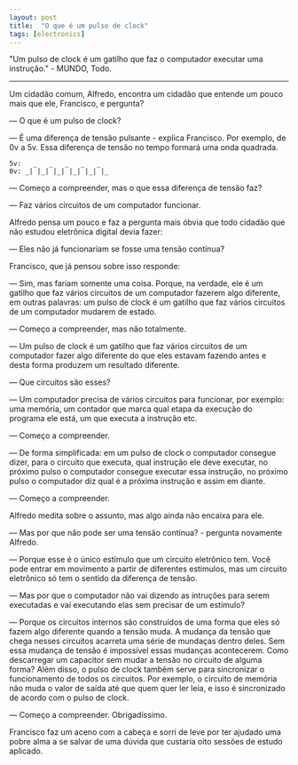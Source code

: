 ```yaml
---
layout: post
title:  "O que é um pulso de clock"
tags: [electronics]
---
```


"Um pulso de clock é um gatilho que faz o computador executar uma instrução." - MUNDO, Todo.

<hr>

Um cidadão comum, Alfredo, encontra um cidadão que entende um pouco mais que ele, Francisco, e pergunta?

— O que é um pulso de clock?

— É uma diferença de tensão pulsante - explica Francisco. Por exemplo, de 0v a 5v. Essa diferença de tensão no tempo formará uma onda quadrada.

```
5v:   _   _   _   _   _
0v: _| |_| |_| |_| |_| |_
```

— Começo a compreender, mas o que essa diferença de tensão faz?

— Faz vários circuitos de um computador funcionar.

Alfredo pensa um pouco e faz a pergunta mais óbvia que todo cidadão que não estudou eletrônica digital devia fazer:

— Eles não já funcionariam se fosse uma tensão contínua?

Francisco, que já pensou sobre isso responde:

— Sim, mas fariam somente uma coisa. Porque, na verdade, ele é um gatilho que faz vários circuitos de um computador fazerem algo diferente, em outras palavras: um pulso de clock é um gatilho que faz vários circuitos de um computador mudarem de estado.

— Começo a compreender, mas não totalmente.

— Um pulso de clock é um gatilho que faz vários circuitos de um computador fazer algo diferente do que eles estavam fazendo antes e desta forma produzem um resultado diferente.

— Que circuitos são esses?

— Um computador precisa de vários circuitos para funcionar, por exemplo: uma memória, um contador que marca qual etapa da execução do programa ele está, um que executa a instrução etc.

— Começo a compreender.

— De forma simplificada: em um pulso de clock o computador consegue dizer, para o circuito que executa, qual instrução ele deve executar, no próximo pulso o computador consegue executar essa instrução, no próximo pulso o computador diz qual é a próxima instrução e assim em diante.

— Começo a compreender.

Alfredo medita sobre o assunto, mas algo ainda não encaixa para ele.

— Mas por que não pode ser uma tensão contínua? - pergunta novamente Alfredo.

— Porque esse é o único estímulo que um circuito eletrônico tem. Você pode entrar em movimento a partir de diferentes estímulos, mas um circuito eletrônico só tem o sentido da diferença de tensão.

— Mas por que o computador não vai dizendo as intruções para serem executadas e vai executando elas sem precisar de um estímulo?

— Porque os circuitos internos são construídos de uma forma que eles só fazem algo diferente quando a tensão muda. A mudança da tensão que chega nesses circuitos acarreta uma série de mundaças dentro deles. Sem essa mudança de tensão é impossível essas mudanças acontecerem. Como descarregar um capacitor sem mudar a tensão no circuito de alguma forma? Além disso, o pulso de clock também serve para sincronizar o funcionamento de todos os circuitos. Por exemplo, o circuito de memória não muda o valor de saída até que quem quer ler leia, e isso é sincronizado de acordo com o pulso de clock.

— Começo a compreender. Obrigadíssimo.

Francisco faz um aceno com a cabeça e sorri de leve por ter ajudado uma pobre alma a se salvar de uma dúvida que custaria oito sessões de estudo aplicado.
